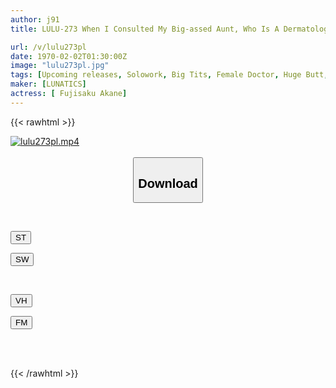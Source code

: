 ```yaml
---
author: j91
title: LULU-273 When I Consulted My Big-assed Aunt, Who Is A Dermatologist, About My Uncircumcised Penis, She Looked At Me Kindly And Gave Me An Adult Blow Job, Repeatedly Sucking And Swallowing My Peeled Penis That Came Out Irresistibly After Being Teased By A Palpation And Hand Job. Fujisaki Purple

url: /v/lulu273pl
date: 1970-02-02T01:30:00Z
image: "lulu273pl.jpg"
tags: [Upcoming releases, Solowork, Big Tits, Female Doctor, Huge Butt, Aunt	]
maker: [LUNATICS]
actress: [ Fujisaku Akane]
---
```



{{< rawhtml >}}

<div class="video" data-videoid="pending_link.html">
    <a href="javascript:;">
        <img src="/v/lulu273pl/lulu273pl.jpg" width="WIDTH" height="HEIGHT" alt="lulu273pl.mp4" loading="lazy">
    </a>
</div>

<script type="text/javascript" src="https://j91.asia/asset/on-demand-pend.js"></script>

<br>
  <link rel="stylesheet" href="https://j91.asia/asset/bs5.css">
  
  <center>
  <button class="btn btn-primary" type="button" data-bs-toggle="collapse" data-bs-target=".multi-collapse" aria-expanded="false" aria-controls="multiCollapseExample1 multiCollapseExample2"><h2>Download</h2></button></center>
</p>
<div class="row">
  <div class="col">
    <div class="collapse multi-collapse" id="multiCollapseExample1">
      <div class="card card-body">
	      	      <br>
<div class="buttons">  
<p><a href="https://j91.asia/pending_link.html" target="_blank"><button class="btn-hover color-3"><i class="fa fa-download"></i> ST</button></a></p>
<p><a href="https://j91.asia/pending_link.html" target="_blank"><button class="btn-hover color-2"><i class="fa fa-download"></i> SW</button></a></p></div>
    </div>
  </div>
</div>
  <div class="col">
    <div class="collapse multi-collapse" id="multiCollapseExample2">
      <div class="card card-body">
	      <br>
<div class="buttons">
<p><a href="https://j91.asia/pending_link.html" target="_blank"><button class="btn-hover color-9"><i class="fa fa-download"></i> VH</button></a></p>
<p><a href="https://j91.asia/pending_link.html" target="_blank"><button class="btn-hover color-8"><i class="fa fa-download"></i> FM</button></a></p></div>
<br><br>
      </div>
    </div>
  </div>
</div>

{{< /rawhtml >}}